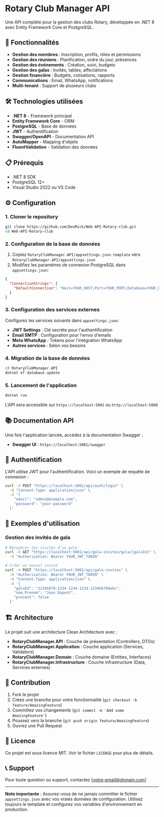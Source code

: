 # Rotary Club Manager API

Une API complète pour la gestion des clubs Rotary, développée en .NET 8 avec Entity Framework Core et PostgreSQL.

## 🚀 Fonctionnalités

- **Gestion des membres** : Inscription, profils, rôles et permissions
- **Gestion des réunions** : Planification, ordre du jour, présences
- **Gestion des événements** : Création, suivi, budgets
- **Gestion des galas** : Invités, tables, affectations
- **Gestion financière** : Budgets, cotisations, rapports
- **Communications** : Email, WhatsApp, notifications
- **Multi-tenant** : Support de plusieurs clubs

## 🛠️ Technologies utilisées

- **.NET 8** - Framework principal
- **Entity Framework Core** - ORM
- **PostgreSQL** - Base de données
- **JWT** - Authentification
- **Swagger/OpenAPI** - Documentation API
- **AutoMapper** - Mapping d'objets
- **FluentValidation** - Validation des données

## 📋 Prérequis

- .NET 8 SDK
- PostgreSQL 12+
- Visual Studio 2022 ou VS Code

## ⚙️ Configuration

### 1. Cloner le repository
```bash
git clone https://github.com/DevMick/Web-API-Rotary-club.git
cd Web-API-Rotary-club
```

### 2. Configuration de la base de données
1. Copiez `RotaryClubManager.API/appsettings.json.template` vers `RotaryClubManager.API/appsettings.json`
2. Modifiez les paramètres de connexion PostgreSQL dans `appsettings.json`:
```json
{
  "ConnectionStrings": {
    "DefaultConnection": "Host=YOUR_HOST;Port=YOUR_PORT;Database=YOUR_DATABASE;Username=YOUR_USERNAME;Password=YOUR_PASSWORD;SSL Mode=Require"
  }
}
```

### 3. Configuration des services externes
Configurez les services suivants dans `appsettings.json`:

- **JWT Settings** : Clé secrète pour l'authentification
- **Email SMTP** : Configuration pour l'envoi d'emails
- **Meta WhatsApp** : Tokens pour l'intégration WhatsApp
- **Autres services** : Selon vos besoins

### 4. Migration de la base de données
```bash
cd RotaryClubManager.API
dotnet ef database update
```

### 5. Lancement de l'application
```bash
dotnet run
```

L'API sera accessible sur `https://localhost:5001` ou `http://localhost:5000`

## 📚 Documentation API

Une fois l'application lancée, accédez à la documentation Swagger :
- **Swagger UI** : `https://localhost:5001/swagger`

## 🔐 Authentification

L'API utilise JWT pour l'authentification. Voici un exemple de requête de connexion :

```bash
curl -X POST "https://localhost:5001/api/auth/login" \
  -H "Content-Type: application/json" \
  -d '{
    "email": "admin@example.com",
    "password": "your-password"
  }'
```

## 📖 Exemples d'utilisation

### Gestion des invités de gala

```bash
# Récupérer les invités d'un gala
curl -X GET "https://localhost:5001/api/gala-invites/gala/{galaId}" \
  -H "Authorization: Bearer YOUR_JWT_TOKEN"

# Créer un nouvel invité
curl -X POST "https://localhost:5001/api/gala-invites" \
  -H "Authorization: Bearer YOUR_JWT_TOKEN" \
  -H "Content-Type: application/json" \
  -d '{
    "galaId": "12345678-1234-1234-1234-123456789abc",
    "nom_Prenom": "Jean Dupont",
    "present": false
  }'
```

## 🏗️ Architecture

Le projet suit une architecture Clean Architecture avec :

- **RotaryClubManager.API** : Couche de présentation (Controllers, DTOs)
- **RotaryClubManager.Application** : Couche application (Services, Validators)
- **RotaryClubManager.Domain** : Couche domaine (Entities, Interfaces)
- **RotaryClubManager.Infrastructure** : Couche infrastructure (Data, Services externes)

## 🤝 Contribution

1. Fork le projet
2. Créez une branche pour votre fonctionnalité (`git checkout -b feature/AmazingFeature`)
3. Committez vos changements (`git commit -m 'Add some AmazingFeature'`)
4. Poussez vers la branche (`git push origin feature/AmazingFeature`)
5. Ouvrez une Pull Request

## 📝 Licence

Ce projet est sous licence MIT. Voir le fichier `LICENSE` pour plus de détails.

## 📞 Support

Pour toute question ou support, contactez [votre-email@domain.com]

---

**Note importante** : Assurez-vous de ne jamais committer le fichier `appsettings.json` avec vos vraies données de configuration. Utilisez toujours le template et configurez vos variables d'environnement en production.
